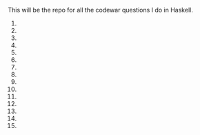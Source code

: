 This will be the repo for all the codewar questions I do in Haskell. 

1)
2)
3)
4)
5)
6)
7)
8)
9)
10)
11)
12)
13)
14)
15)
